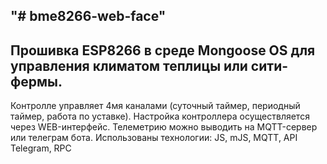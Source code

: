 "# bme8266-web-face" 
---
Прошивка ESP8266 в среде Mongoose OS для управления климатом теплицы или сити-фермы.
---
Контролле управляет 4мя каналами (суточный таймер, периодный таймер, работа по уставке). Настройка контроллера осуществляется через WEB-интерфейс. Телеметрию можно выводить на MQTT-сервер или телеграм бота.
Использованы технологии: JS, mJS, MQTT, API Telegram, RPC
